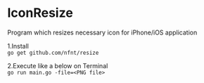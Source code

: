 # IconResize
Program which resizes necessary icon for iPhone/iOS application

1.Install<br>
`go get github.com/nfnt/resize`

2.Execute like a below on Terminal<br>
`go run main.go -file=<PNG file>`
